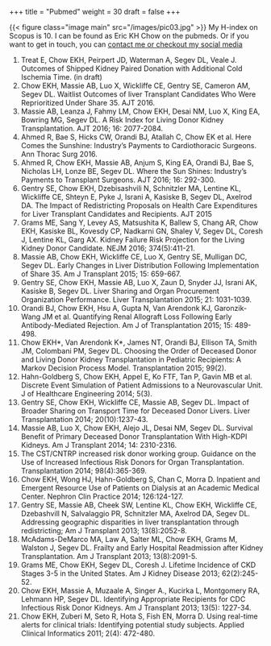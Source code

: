 +++
title = "Pubmed"
weight = 30
draft = false
+++

{{< figure class="image main" src="/images/pic03.jpg" >}}
My H-index on Scopus is 10. I can be found as Eric KH Chow on the pubmeds. Or if you want to get in touch, you can [contact me or checkout my social media](#contact)

1. Treat E, Chow EKH, Peirpert JD, Waterman A, Segev DL, Veale J. Outcomes of Shipped Kidney Paired Donation with Additional Cold Ischemia Time. (in draft)
2. Chow EKH, Massie AB, Luo X, Wickliffe CE, Gentry SE, Cameron AM, Segev DL. Waitlist Outcomes of liver Transplant Candidates Who Were Reprioritized Under Share 35. AJT 2016.
3. Massie AB, Leanza J, Fahmy LM, Chow EKH, Desai NM, Luo X, King EA, Bowring MG, Segev DL. A Risk Index for Living Donor Kidney Transplantation. AJT 2016; 16: 2077-2084.
4. Ahmed R, Bae S, Hicks CW, Orandi BJ, Atallah C, Chow EK et al. Here Comes the Sunshine: Industry’s Payments to Cardiothoracic Surgeons. Ann Thorac Surg 2016.
5. Ahmed R, Chow EKH, Massie AB, Anjum S, King EA, Orandi BJ, Bae S, Nicholas LH, Lonze BE, Segev DL. Where the Sun Shines: Industry’s Payments to Transplant Surgeons. AJT 2016; 16: 292-300.
6. Gentry SE, Chow EKH, Dzebisashvili N, Schnitzler MA, Lentine KL, Wickliffe CE, Shteyn E, Pyke J, Israni A, Kasiske B, Segev DL, Axelrod DA. The Impact of Redistricting Proposals on Health Care Expenditures for Liver Transplant Candidates and Recipients. AJT 2015
7. Grams ME, Sang Y, Levey AS, Matsushita K, Ballew S, Chang AR, Chow EKH, Kasiske BL, Kovesdy CP, Nadkarni GN, Shaley V, Segev DL, Coresh J, Lentine KL, Garg AX. Kidney Failure Risk Projection for the Living Kidney Donor Candidate. NEJM 2016; 374(5):411-21.
8. Massie AB, Chow EKH, Wickliffe CE, Luo X, Gentry SE, Mulligan DC, Segev DL. Early Changes in Liver Distribution Following Implementation of Share 35. Am J Transplant 2015; 15: 659-667.
9. Gentry SE, Chow EKH, Massie AB, Luo X, Zaun D, Snyder JJ, Israni AK, Kasiske B, Segev DL. Liver Sharing and Organ Procurement Organization Performance. Liver Transplantation 2015; 21: 1031-1039.
10. Orandi BJ, Chow EKH, Hsu A, Gupta N, Van Arendonk KJ, Garonzik-Wang JM et al. Quantifying Renal Allograft Loss Following Early Antibody-Mediated Rejection. Am J of Transplantation 2015; 15: 489-498.
11. Chow EKH*, Van Arendonk K*, James NT, Orandi BJ, Ellison TA, Smith JM, Colombani PM, Segev DL. Choosing the Order of Deceased Donor and Living Donor Kidney Transplantation in Pediatric Recipients: A Markov Decision Process Model. Transplantation 2015; 99(2).
12. Hahn-Goldberg S, Chow EKH, Appel E, Ko FTF, Tan P, Gavin MB et al. Discrete Event Simulation of Patient Admissions to a Neurovascular Unit. J of Healthcare Engineering 2014; 5(3).
13. Gentry SE, Chow EKH, Wickliffe CE, Massie AB, Segev DL. Impact of Broader Sharing on Transport Time for Deceased Donor Livers. Liver Transplantation 2014; 20(10):1237-43.
14. Massie AB, Luo X, Chow EKH, Alejo JL, Desai NM, Segev DL. Survival Benefit of Primary Deceased Donor Transplantation With High-KDPI Kidneys. Am J Transplant 2014; 14: 2310-2316.
15. The CST/CNTRP increased risk donor working group. Guidance on the Use of Increased Infectious Risk Donors for Organ Transplantation. Transplantation 2014; 98(4):365-369.
16. Chow EKH, Wong HJ, Hahn-Goldberg S, Chan C, Morra D. Inpatient and Emergent Resource Use of Patients on Dialysis at an Academic Medical Center. Nephron Clin Practice 2014; 126:124-127.
17. Gentry SE, Massie AB, Cheek SW, Lentine KL, Chow EKH, Wickliffe CE, Dzebashvill N, Salvalaggio PR, Schnitzler MA, Axelrod DA, Segev DL. Addressing geographic disparities in liver transplantation through redistricting; Am J Transplant 2013; 13(8):2052-8.
18. McAdams-DeMarco MA, Law A, Salter ML, Chow EKH, Grams M, Walston J, Segev DL. Frailty and Early Hospital Readmission after Kidney Transplantation. Am J Transplant 2013; 13(8):2091-5.
19. Grams ME, Chow EKH, Segev DL, Coresh J. Lifetime Incidence of CKD Stages 3-5 in the United States. Am J Kidney Disease 2013; 62(2):245-52.
20. Chow EKH, Massie A, Muzaale A, Singer A., Kucirka L, Montgomery RA, Lehmann HP, Segev DL. Identifying Appropriate Recipients for CDC Infectious Risk Donor Kidneys. Am J Transplant 2013; 13(5): 1227-34.
21. Chow EKH, Zuberi M, Seto R, Hota S, Fish EN, Morra D. Using real-time alerts for clinical trials: Identifying potential study subjects. Applied Clinical Informatics 2011; 2(4): 472-480.